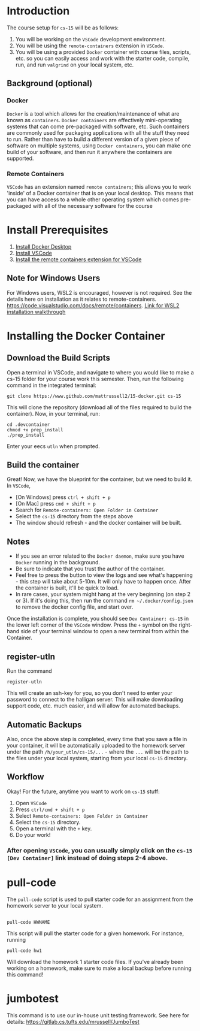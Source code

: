 # Introduction
The course setup for `cs-15` will be as follows:
1. You will be working on the `VSCode` development environment.
2. You will be using the `remote-containers` extension in `VSCode`. 
3. You will be using a provided `Docker` container with course files, scripts, etc. so you can easily access and work with the starter code, compile, run, and run `valgrind` on your local system, etc. 
   
## Background (optional)
### Docker
`Docker` is a tool which allows for the creation/maintenance
of what are known as `containers`. `Docker containers` are effectively mini-operating systems that can come pre-packaged with software, etc. Such
containers are commonly used for packaging applications with all the stuff they need to run. Rather than have to build a different version of a given piece of software on multiple systems, using `Docker containers`, you can make one build of your software, and then run it anywhere the containers are supported.

### Remote Containers
`VSCode` has an extension named `remote containers`; this allows you to work 'inside' of a Docker container that is on your local desktop. This means that you can have access to a whole other operating system which comes pre-packaged with all of the necessary software for the course 


# Install Prerequisites
1. [Install Docker Desktop](https://www.docker.com/products/docker-desktop/)
3. [Install VSCode](https://code.visualstudio.com/)
4. [Install the remote containers extension for VSCode](https://marketplace.visualstudio.com/items?itemName=ms-vscode-remote.remote-containers)

## Note for Windows Users
For Windows users, WSL2 is encouraged, however is not required. See the details here on installation as it relates to remote-containers. https://code.visualstudio.com/docs/remote/containers. [Link for WSL2 installation walkthrough](https://docs.microsoft.com/en-us/windows/wsl/install)

# Installing the Docker Container
## Download the Build Scripts
Open a terminal in VSCode, and navigate to where you would like to make a cs-15 folder for your course work this semester. Then, run the following command in the integrated terminal:

```
git clone https://www.github.com/mattrussell2/15-docker.git cs-15
````

This will clone the repository (download all of the files required to build the container). Now, in your terminal, run:
```
cd .devcontainer
chmod +x prep_install
./prep_install
```
Enter your eecs `utln` when prompted. 

## Build the container
Great! Now, we have the blueprint for the container, but we need to build it. In `VSCode`, 

*  [On Windows] press `ctrl + shift + p` 
*  [On Mac]     press `cmd + shift + p`
*  Search for `Remote-containers: Open Folder in Container`
*  Select the `cs-15` directory from the steps above
*  The window should refresh - and the docker container will be built. 

## Notes
* If you see an error related to the `Docker daemon`, make sure you have `Docker` running in the background. 
* Be sure to indicate that you trust the author of the container. 
* Feel free to press the button to view the logs and see what's happening - this step will take about 5-10m. It will only have to happen once. After the container is built, it'll be quick to load.
* In rare cases, your system might hang at the very beginning (on step 2 or 3). If it's doing this, then run the command `rm ~/.docker/config.json` to remove the docker config file, and start over.      

Once the installation is complete, you should see `Dev Container: cs-15` in the lower left corner of the `VSCode` window. Press the `+` symbol on the right-hand side of your terminal window to open a new terminal from within the Container.

## register-utln
Run the command
```
register-utln
```
This will create an ssh-key for you, so you don't need to enter your password to connect to the halligan server. This will make downloading support code, etc. much easier, and will allow for automated backups.

## Automatic Backups
Also, once the above step is completed, every time that you save a file in your container, it will be automatically uploaded to the homework server under the path `/h/your_utln/cs-15/...` - where the `...` will be the path to the files under your local system, starting from your local `cs-15` directory.

## Workflow
Okay! For the future, anytime you want to work on `cs-15` stuff:
1. Open `VSCode`
2. Press `ctrl/cmd + shift + p` 
3. Select `Remote-containers: Open Folder in Container`
4. Select the `cs-15` directory. 
5. Open a terminal with the `+` key. 
6. Do your work!

### After opening `VSCode`, you can usually simply click on the `cs-15 [Dev Container]` link instead of doing steps 2-4 above. 

# pull-code
The `pull-code` script is used to pull starter code for an assignment from the homework server to your local system. 
## 
```
pull-code HWNAME
```
This script will pull the starter code for a given homework. For instance, running 
```
pull-code hw1
``` 
Will download the homework 1 starter code files. If you've already been working on a homework, make sure to make a local backup before running this command!

# jumbotest
This command is to use our in-house unit testing framework. See here for details: https://gitlab.cs.tufts.edu/mrussell/JumboTest
